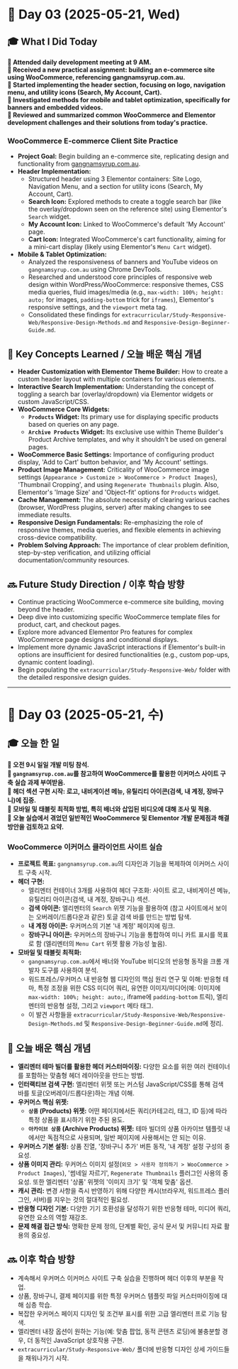 # 📅 Day 03 (2025-05-21, Wed)

## 🎓 What I Did Today

**📌 Attended daily development meeting at 9 AM.**  
**📌 Received a new practical assignment: building an e-commerce site using WooCommerce, referencing gangnamsyrup.com.au.**  
**📌 Started implementing the header section, focusing on logo, navigation menu, and utility icons (Search, My Account, Cart).**  
**📌 Investigated methods for mobile and tablet optimization, specifically for banners and embedded videos.**  
**📌 Reviewed and summarized common WooCommerce and Elementor development challenges and their solutions from today's practice.**  

### WooCommerce E-commerce Client Site Practice
- **Project Goal:** Begin building an e-commerce site, replicating design and functionality from [gangnamsyrup.com.au](https://gangnamsyrup.com.au/).
- **Header Implementation:**
    - Structured header using 3 Elementor containers: Site Logo, Navigation Menu, and a section for utility icons (Search, My Account, Cart).
    - **Search Icon:** Explored methods to create a toggle search bar (like the overlay/dropdown seen on the reference site) using Elementor's `Search` widget.
    - **My Account Icon:** Linked to WooCommerce's default 'My Account' page.
    - **Cart Icon:** Integrated WooCommerce's cart functionality, aiming for a mini-cart display (likely using Elementor's `Menu Cart` widget).
- **Mobile & Tablet Optimization:**
    - Analyzed the responsiveness of banners and YouTube videos on `gangnamsyrup.com.au` using Chrome DevTools.
    - Researched and understood core principles of responsive web design within WordPress/WooCommerce: responsive themes, CSS media queries, fluid images/media (e.g., `max-width: 100%; height: auto;` for images, `padding-bottom` trick for `iframes`), Elementor's responsive settings, and the `viewport` meta tag.
    - Consolidated these findings for `extracurricular/Study-Responsive-Web/Responsive-Design-Methods.md` and `Responsive-Design-Beginner-Guide.md`.

## 🧠 Key Concepts Learned / 오늘 배운 핵심 개념

- **Header Customization with Elementor Theme Builder:** How to create a custom header layout with multiple containers for various elements.
- **Interactive Search Implementation:** Understanding the concept of toggling a search bar (overlay/dropdown) via Elementor widgets or custom JavaScript/CSS.
- **WooCommerce Core Widgets:**
    - **`Products` Widget:** Its primary use for displaying specific products based on queries on any page.
    - **`Archive Products` Widget:** Its exclusive use within Theme Builder's Product Archive templates, and why it shouldn't be used on general pages.
- **WooCommerce Basic Settings:** Importance of configuring product display, 'Add to Cart' button behavior, and 'My Account' settings.
- **Product Image Management:** Criticality of WooCommerce image settings (`Appearance > Customize > WooCommerce > Product Images`), 'Thumbnail Cropping', and using `Regenerate Thumbnails` plugin. Also, Elementor's 'Image Size' and 'Object-fit' options for `Products` widget.
- **Cache Management:** The absolute necessity of clearing various caches (browser, WordPress plugins, server) after making changes to see immediate results.
- **Responsive Design Fundamentals:** Re-emphasizing the role of responsive themes, media queries, and flexible elements in achieving cross-device compatibility.
- **Problem Solving Approach:** The importance of clear problem definition, step-by-step verification, and utilizing official documentation/community resources.

## 🔜 Future Study Direction / 이후 학습 방향

- Continue practicing WooCommerce e-commerce site building, moving beyond the header.
- Deep dive into customizing specific WooCommerce template files for product, cart, and checkout pages.
- Explore more advanced Elementor Pro features for complex WooCommerce page designs and conditional displays.
- Implement more dynamic JavaScript interactions if Elementor's built-in options are insufficient for desired functionalities (e.g., custom pop-ups, dynamic content loading).
- Begin populating the `extracurricular/Study-Responsive-Web/` folder with the detailed responsive design guides.

---

# 📅 Day 03 (2025-05-21, 수)

## 🎓 오늘 한 일

**📌 오전 9시 일일 개발 미팅 참석.**  
**📌 `gangnamsyrup.com.au`를 참고하여 WooCommerce를 활용한 이커머스 사이트 구축 실습 과제 부여받음.**  
**📌 헤더 섹션 구현 시작: 로고, 내비게이션 메뉴, 유틸리티 아이콘(검색, 내 계정, 장바구니)에 집중.**  
**📌 모바일 및 태블릿 최적화 방법, 특히 배너와 삽입된 비디오에 대해 조사 및 적용.**  
**📌 오늘 실습에서 겪었던 일반적인 WooCommerce 및 Elementor 개발 문제점과 해결 방안을 검토하고 요약.**  

### WooCommerce 이커머스 클라이언트 사이트 실습
- **프로젝트 목표:** `gangnamsyrup.com.au`의 디자인과 기능을 복제하여 이커머스 사이트 구축 시작.
- **헤더 구현:**
    - 엘리멘터 컨테이너 3개를 사용하여 헤더 구조화: 사이트 로고, 내비게이션 메뉴, 유틸리티 아이콘(검색, 내 계정, 장바구니) 섹션.
    - **검색 아이콘:** 엘리멘터의 `Search` 위젯 기능을 활용하여 (참고 사이트에서 보이는 오버레이/드롭다운과 같은) 토글 검색 바를 만드는 방법 탐색.
    - **내 계정 아이콘:** 우커머스의 기본 '내 계정' 페이지에 링크.
    - **장바구니 아이콘:** 우커머스의 장바구니 기능을 통합하여 미니 카트 표시를 목표로 함 (엘리멘터의 `Menu Cart` 위젯 활용 가능성 높음).
- **모바일 및 태블릿 최적화:**
    - `gangnamsyrup.com.au`에서 배너와 YouTube 비디오의 반응형 동작을 크롬 개발자 도구를 사용하여 분석.
    - 워드프레스/우커머스 내 반응형 웹 디자인의 핵심 원리 연구 및 이해: 반응형 테마, 특정 조정을 위한 CSS 미디어 쿼리, 유연한 이미지/미디어(예: 이미지에 `max-width: 100%; height: auto;`, iframe에 `padding-bottom` 트릭), 엘리멘터의 반응형 설정, 그리고 `viewport` 메타 태그.
    - 이 발견 사항들을 `extracurricular/Study-Responsive-Web/Responsive-Design-Methods.md` 및 `Responsive-Design-Beginner-Guide.md`에 정리.

## 🧠 오늘 배운 핵심 개념

- **엘리멘터 테마 빌더를 활용한 헤더 커스터마이징:** 다양한 요소를 위한 여러 컨테이너를 포함하는 맞춤형 헤더 레이아웃을 만드는 방법.
- **인터랙티브 검색 구현:** 엘리멘터 위젯 또는 커스텀 JavaScript/CSS를 통해 검색 바를 토글(오버레이/드롭다운)하는 개념 이해.
- **우커머스 핵심 위젯:**
    - **`상품` (Products) 위젯:** 어떤 페이지에서든 쿼리(카테고리, 태그, ID 등)에 따라 특정 상품을 표시하기 위한 주된 용도.
    - **`아카이브 상품` (Archive Products) 위젯:** 테마 빌더의 상품 아카이브 템플릿 내에서만 독점적으로 사용되며, 일반 페이지에 사용해서는 안 되는 이유.
- **우커머스 기본 설정:** 상품 진열, '장바구니 추가' 버튼 동작, '내 계정' 설정 구성의 중요성.
- **상품 이미지 관리:** 우커머스 이미지 설정(`외모 > 사용자 정의하기 > WooCommerce > Product Images`), '썸네일 자르기', `Regenerate Thumbnails` 플러그인 사용의 중요성. 또한 엘리멘터 '상품' 위젯의 '이미지 크기' 및 '객체 맞춤' 옵션.
- **캐시 관리:** 변경 사항을 즉시 반영하기 위해 다양한 캐시(브라우저, 워드프레스 플러그인, 서버)를 지우는 것의 절대적인 필요성.
- **반응형 디자인 기본:** 다양한 기기 호환성을 달성하기 위한 반응형 테마, 미디어 쿼리, 유연한 요소의 역할 재강조.
- **문제 해결 접근 방식:** 명확한 문제 정의, 단계별 확인, 공식 문서 및 커뮤니티 자료 활용의 중요성.

## 🔜 이후 학습 방향

- 계속해서 우커머스 이커머스 사이트 구축 실습을 진행하며 헤더 이후의 부분을 작업.
- 상품, 장바구니, 결제 페이지를 위한 특정 우커머스 템플릿 파일 커스터마이징에 대해 심층 학습.
- 복잡한 우커머스 페이지 디자인 및 조건부 표시를 위한 고급 엘리멘터 프로 기능 탐색.
- 엘리멘터 내장 옵션이 원하는 기능(예: 맞춤 팝업, 동적 콘텐츠 로딩)에 불충분할 경우, 더 동적인 JavaScript 상호작용 구현.
- `extracurricular/Study-Responsive-Web/` 폴더에 반응형 디자인 상세 가이드들을 채워나가기 시작.
